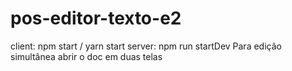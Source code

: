 # pos-editor-texto-e2
client: npm start / yarn start
server: npm  run startDev
Para edição simultânea abrir o doc em duas telas 
